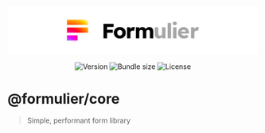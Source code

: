 <p align="center">
	<a href="https://github.com/vjee/formulier" target="_blank" rel="noopener noreferrer">
		<picture>
  		<source media="(prefers-color-scheme: dark)" srcset="https://raw.githubusercontent.com/vjee/formulier/main/.github/formulier-logotype-banner-dark.svg">
  		<img src="https://raw.githubusercontent.com/vjee/formulier/main/.github/formulier-logotype-banner-light.svg" alt="Formulier logo">
		</picture>
	</a>
</p>

<p align="center">
	<img src="https://img.shields.io/npm/v/@formulier/core?style=flat-square" alt="Version">
	<img src="https://img.shields.io/bundlephobia/minzip/@formulier/core?style=flat-square" alt="Bundle size">
	<img src="https://img.shields.io/npm/l/@formulier/core?style=flat-square" alt="License">
</p>

# @formulier/core

> Simple, performant form library
